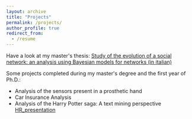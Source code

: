 ```yaml
---
layout: archive
title: "Projects"
permalink: /projects/
author_profile: true
redirect_from:
  - /resume
---
```

Have a look at my master's thesis:
[Study of the evolution of a social network: an analysis using Bayesian models for networks (in italian)](/links/Murru_Virginia.pdf)

Some projects completed during my master's degree and the first year of Ph.D.:
- Analysis of the sensors present in a prosthetic hand
- Car Insurance Analysis
- Analysis of the Harry Potter saga: A text mining perspective
  [HR_presentation](/links/HR-presentation.pdf)
